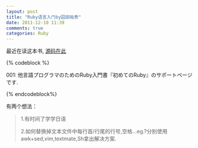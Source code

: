 ```yaml
---
layout: post
title: "Ruby语言入门by园田裕贵"
date: 2011-12-10 11:39
comments: true
categories: Ruby
---
```



最近在读这本书,   [源码在此](http://yugui.jp/files/learning-ruby-examples.20080616-143903.zip)

{% codeblock %}

001: 他言語プログラマのためのRuby入門書『初めてのRuby』のサポートページです.
  
{% endcodeblock%}


有两个想法：

> 1.有时间了学学日语
>
> 2.如何替换掉文本文件中每行首/行尾的行号,空格...eg.?分别使用awk+sed,vim,textmate,Sh拿出解决方案.